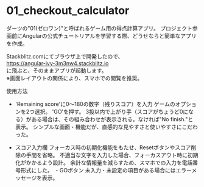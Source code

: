 # 01_checkout_calculator
ダーツの"01(ゼロワン)"と呼ばれるゲーム用の得点計算アプリ。
プロジェクト参画前にAngularの公式チュートリアルを学習する際、どうせならと簡単なアプリを作成。  
  
Stackblitz.comにてブラウザ上で開発したので、  
https://angular-ivy-3m3nw4.stackblitz.io  
に飛ぶと、そのままアプリが起動します。  
※画面レイアウトの関係により、スマホでの閲覧を推奨。

使用方法
 - 'Remaining score'に0〜180の数字（残りスコア）を入力
ゲームのオプションを2つ選択。
'GO'を押す。
3投以内で上がり手（スコアがちょうど0になる）がある場合は、その組み合わせが表示される。なければ"No finish."と表示。
シンプルな画面・機能だが、直感的な見やすさと使いやすさにこだわった。

 - スコア入力欄
フォーカス時の初期化機能をもたせ、Resetボタンやスコア削除の手間を省略。
不適当な文字を入力した場合、フォーカスアウト時に初期化がかかるよう設計。
余計な情報量を減らすため、スマホでの入力を電話番号形式にした。
・GOボタン
未入力・未設定の項目がある場合にはエラーメッセージを表示。
